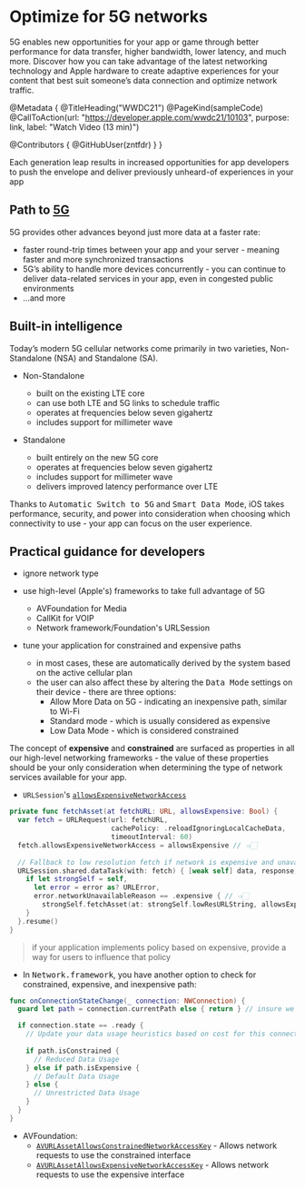 # Optimize for 5G networks

5G enables new opportunities for your app or game through better performance for data transfer, higher bandwidth, lower latency, and much more. Discover how you can take advantage of the latest networking technology and Apple hardware to create adaptive experiences for your content that best suit someone’s data connection and optimize network traffic.

@Metadata {
   @TitleHeading("WWDC21")
   @PageKind(sampleCode)
   @CallToAction(url: "https://developer.apple.com/wwdc21/10103", purpose: link, label: "Watch Video (13 min)")

   @Contributors {
      @GitHubUser(zntfdr)
   }
}



Each generation leap results in increased opportunities for app developers to push the envelope and deliver previously unheard-of experiences in your app

## Path to [5G](https://en.wikipedia.org/wiki/5G)

5G provides other advances beyond just more data at a faster rate:

- faster round-trip times between your app and your server - meaning faster and more synchronized transactions
- 5G’s ability to handle more devices concurrently - you can continue to deliver data-related services in your app, even in congested public environments
- ...and more

## Built-in intelligence

Today’s modern 5G cellular networks come primarily in two varieties, Non-Standalone (NSA) and Standalone (SA).

- Non-Standalone
  - built on the existing LTE core
  - can use both LTE and 5G links to schedule traffic
  - operates at frequencies below seven gigahertz
  - includes support for millimeter wave

- Standalone
  - built entirely on the new 5G core
  - operates at frequencies below seven gigahertz
  - includes support for millimeter wave
  - delivers improved latency performance over LTE

Thanks to <kbd>Automatic Switch to 5G</kbd> and <kbd>Smart Data Mode</kbd>, iOS takes performance, security, and power into consideration when choosing which connectivity to use - your app can focus on the user experience.

## Practical guidance for developers

- ignore network type
- use high-level (Apple's) frameworks to take full advantage of 5G
  - AVFoundation for Media
  - CallKit for VOIP
  - Network framework/Foundation's URLSession

- tune your application for constrained and expensive paths
  - in most cases, these are automatically derived by the system based on the active cellular plan
  - the user can also affect these by altering the <kbd>Data Mode</kbd> settings on their device - there are three options:
    - Allow More Data on 5G - indicating an inexpensive path, similar to Wi-Fi
    - Standard mode - which is usually considered as expensive
    - Low Data Mode - which is considered constrained

The concept of **expensive** and **constrained** are surfaced as properties in all our high-level networking frameworks - the value of these properties should be your only consideration when determining the type of network services available for your app.

- `URLSession`'s [`allowsExpensiveNetworkAccess`](https://developer.apple.com/documentation/foundation/urlsessionconfiguration/3235752-allowsexpensivenetworkaccess)

```swift
private func fetchAsset(at fetchURL: URL, allowsExpensive: Bool) {
  var fetch = URLRequest(url: fetchURL,
                         cachePolicy: .reloadIgnoringLocalCacheData,
                         timeoutInterval: 60)
  fetch.allowsExpensiveNetworkAccess = allowsExpensive // 👈🏻
 
  // Fallback to low resolution fetch if network is expensive and unavailable
  URLSession.shared.dataTask(with: fetch) { [weak self] data, response, error in
    if let strongSelf = self,
      let error = error as? URLError,
      error.networkUnavailableReason == .expensive { // 👈🏻
        strongSelf.fetchAsset(at: strongSelf.lowResURLString, allowsExpensive: true)
    }
  }.resume()
}
```

> if your application implements policy based on expensive, provide a way for users to influence that policy

- In <kbd>Network.framework</kbd>, you have another option to check for constrained, expensive, and inexpensive path:

```swift
func onConnectionStateChange(_ connection: NWConnection) {
  guard let path = connection.currentPath else { return } // insure we have a path

  if connection.state == .ready {
    // Update your data usage heuristics based on cost for this connection
    
    if path.isConstrained {
      // Reduced Data Usage
    } else if path.isExpensive {
      // Default Data Usage
    } else {
      // Unrestricted Data Usage
    }
  }
}
```

- AVFoundation:
  - [`AVURLAssetAllowsConstrainedNetworkAccessKey`](https://developer.apple.com/documentation/avfoundation/avurlassetallowsconstrainednetworkaccesskey) - Allows network requests to use the constrained interface
  - [`AVURLAssetAllowsExpensiveNetworkAccessKey`](https://developer.apple.com/documentation/avfoundation/avurlassetallowsexpensivenetworkaccesskey) - Allows network requests to use the expensive interface
